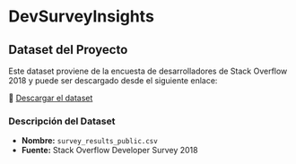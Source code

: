 # DevSurveyInsights

## Dataset del Proyecto

Este dataset proviene de la encuesta de desarrolladores de Stack Overflow 2018 y puede ser descargado desde el siguiente enlace:

🔗 [Descargar el dataset](https://www.kaggle.com/datasets/stackoverflow/stack-overflow-2018-developer-survey?select=survey_results_public.csv)

### Descripción del Dataset

- **Nombre:** `survey_results_public.csv`
- **Fuente:** Stack Overflow Developer Survey 2018
